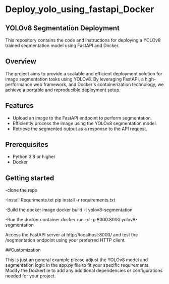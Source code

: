 # Deploy_yolo_using_fastapi_Docker
## YOLOv8 Segmentation Deployment

This repository contains the code and instructions for deploying a YOLOv8 trained segmentation model using FastAPI and Docker.

## Overview

The project aims to provide a scalable and efficient deployment solution for image segmentation tasks using YOLOv8. By leveraging FastAPI, a high-performance web framework, and Docker's containerization technology, we achieve a portable and reproducible deployment setup.

## Features

- Upload an image to the FastAPI endpoint to perform segmentation.
- Efficiently process the image using the YOLOv8 segmentation model.
- Retrieve the segmented output as a response to the API request.

## Prerequisites

- Python 3.8 or higher
- Docker
## Getting started

-clone the repo

-Install Requriments.txt
pip install -r requirements.txt

-Build the docker image 
docker build -t yolov8-segmentation 

-Run the docker container
docker run -d -p 8000:8000 yolov8-segmentation

Access the FastAPI server at http://localhost:8000/ and test the /segmentation endpoint using your preferred HTTP client.

##Customization

This is just an general example please adjust the YOLOv8 model and segmentation logic in the app.py file to fit your specific requirements.
Modify the Dockerfile to add any additional dependencies or configurations needed for your project.


